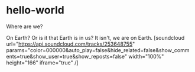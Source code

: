 # hello-world
Where are we?

On Earth? Or is it that Earth is in us? It isn't, we are on Earth.
[soundcloud url="https://api.soundcloud.com/tracks/253648755" params="color=000000&auto_play=false&hide_related=false&show_comments=true&show_user=true&show_reposts=false" width="100%" height="166" iframe="true" /]
